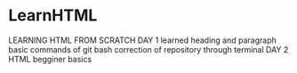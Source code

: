 # LearnHTML
LEARNING HTML FROM SCRATCH  DAY 1
learned heading and paragraph 
basic commands of git bash
correction of repository through terminal 
DAY 2
HTML begginer basics